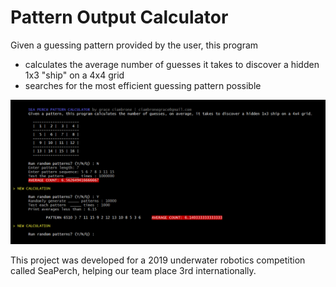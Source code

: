 # Pattern Output Calculator

Given a guessing pattern provided by the user, this program
* calculates the average number of guesses it takes to discover a hidden 1x3 "ship" on a 4x4 grid
* searches for the most efficient guessing pattern possible

![](shipfinder_calculator_screenshot.png)

This project was developed for a 2019 underwater robotics competition called SeaPerch, helping our team place 3rd internationally.
